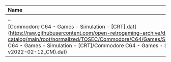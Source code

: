 |Name|Size|
|:---|---:|
|[..](../index.html)|DIR|
|[Commodore C64 - Games - Simulation - [CRT].dat](https://raw.githubusercontent.com/open-retrogaming-archive/dat-catalog/main/root/normalized/TOSEC/Commodore/C64/Games/Simulation/[CRT]/Commodore C64 - Games - Simulation - [CRT]/Commodore C64 - Games - Simulation - [CRT] (TOSEC-v2022-02-12_CM).dat)|2907|
